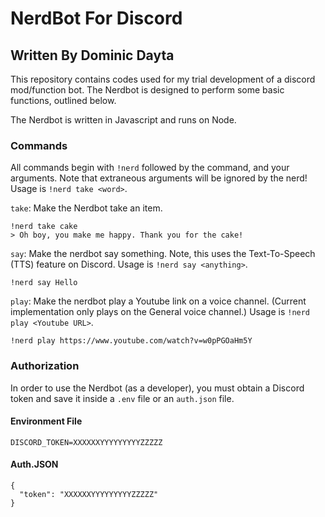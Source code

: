 # NerdBot For Discord
## Written By Dominic Dayta

This repository contains codes used for my trial development of a discord mod/function bot. The Nerdbot is designed to perform some basic functions, outlined below.

The Nerdbot is written in Javascript and runs on Node.

### Commands

All commands begin with `!nerd` followed by the command, and your arguments. Note that extraneous arguments will be ignored by the nerd! Usage is `!nerd take <word>`.

`take`: Make the Nerdbot take an item.

```
!nerd take cake
> Oh boy, you make me happy. Thank you for the cake!
```

`say`: Make the nerdbot say something. Note, this uses the Text-To-Speech (TTS) feature on Discord.  Usage is `!nerd say <anything>`.

```
!nerd say Hello
```

`play`: Make the nerdbot play a Youtube link on a voice channel. (Current implementation only plays on the General voice channel.)  Usage is `!nerd play <Youtube URL>`.

```
!nerd play https://www.youtube.com/watch?v=w0pPGOaHm5Y
```

### Authorization

In order to use the Nerdbot (as a developer), you must obtain a Discord token and save it inside a `.env` file or an `auth.json` file.

#### Environment File
```
DISCORD_TOKEN=XXXXXXYYYYYYYYYZZZZZ
```
#### Auth.JSON
```
{
  "token": "XXXXXXYYYYYYYYYZZZZZ"
}
```